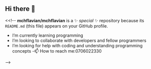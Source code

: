## Hi there 👋

<<!--
**mchflavian/mchflavian** is a ✨ _special_ ✨ repository because its `README.md` (this file) appears on your GitHub profile.

- I’m currently learning programming
- I’m looking to collaborate with developers and fellow programmers
- I’m looking for help with coding and understanding programming concepts
-📫 How to reach me:0706022330
  
-->
